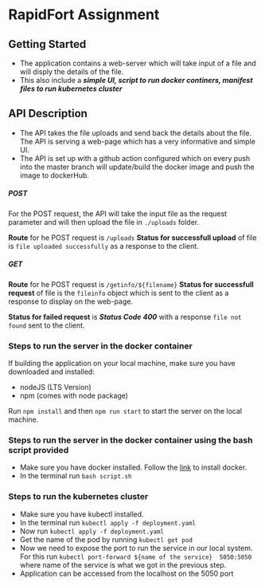 # RapidFort Assignment


## Getting Started 
- The application contains a web-server which will take input of a file and will disply the details of the file. 
- This also include a ***simple UI, script to run docker continers, manifest files to run kubernetes cluster***

## API Description 
- The API takes the file uploads and send back the details about the file. The API is serving a web-page which has a very informative and simple UI. 
- The API is set up with a github action configured which on every push into the master branch will update/build the docker image and push the image to dockerHub.


##### POST
For the POST request, the API will take the input file as the request parameter and will then upload the file in `./uploads` folder. 

**Route** for he POST request is `/uploads`
**Status for successfull upload** of file is `file uploaded successfully` as a response to the client.

##### GET
**Route** for he POST request is `/getinfo/${filename}`
**Status for successfull request** of file is the `fileinfo` object which is sent to the client as a response to display on the web-page.

**Status for failed request** is ***Status Code 400*** with a response `file not found` sent to the client. 

### Steps to run the server in the docker container
If building the application on your local machine, make sure you have downloaded and installed: 
- nodeJS (LTS Version)
- npm (comes with node package)

Run `npm install` and then `npm run start` to start the server on the local machine.

### Steps to run the server in the docker container using the bash script provided 
  - Make sure you have docker installed. Follow the [link](https://docs.docker.com/engine/install/) to install docker.
- In the terminal run `bash script.sh`

### Steps to run the kubernetes cluster 
  - Make sure you have kubectl installed. 
- In the terminal run `kubectl apply -f deployment.yaml`
- Now run `kubectl apply -f deployment.yaml`
- Get the name of the pod by running `kubectl get pod`
- Now we need to expose the port to run the service in our local system. For this run `kubectl port-forward ${name of the service}  5050:5050` where name of the service is what we got in the previous step. 
- Application can be accessed from the localhost on the 5050 port